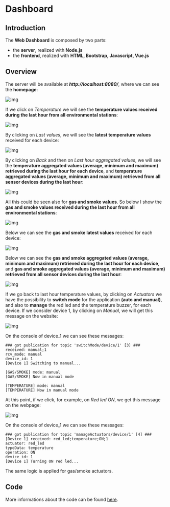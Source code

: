# Dashboard

## Introduction
The **Web Dashboard** is composed by two parts:

- the **server**, realized with **Node.js**
- the **frontend**, realized with **HTML, Bootstrap, Javascript, Vue.js**

## Overview
The server will be available at ***http://localhost:8080/***, where we can see the **homepage**:

![img](https://github.com/IvanGiacomoni/Iot-Individual-Assignments/blob/main/SecondAssignment/images/homepage.png)

If we click on *Temperature* we will see the **temperature values received during the last hour from all environmental stations**:

![img](https://github.com/IvanGiacomoni/Iot-Individual-Assignments/blob/main/SecondAssignment/images/temperature_last_hour.png)

By clicking on *Last values*, we will see the **latest temperature values** received for each device:

![img](https://github.com/IvanGiacomoni/Iot-Individual-Assignments/blob/main/SecondAssignment/images/temperature_latest.png)

By clicking on *Back* and then on *Last hour aggregated values*, we will see the **temperature aggregated values (average, minimum and maximum) retrieved during the last hour for each device**, and **temperature aggregated values (average, minimum and maximum) retrieved from all sensor devices during the last hour**:

![img](https://github.com/IvanGiacomoni/Iot-Individual-Assignments/blob/main/SecondAssignment/images/temperature_aggregated_values.png)

All this could be seen also for **gas and smoke values**. So below I show the **gas and smoke values received during the last hour from all environmental stations**:

![img](https://github.com/IvanGiacomoni/Iot-Individual-Assignments/blob/main/SecondAssignment/images/gas_smoke_last_hour.png)

Below we can see the **gas and smoke latest values** received for each device:

![img](https://github.com/IvanGiacomoni/Iot-Individual-Assignments/blob/main/SecondAssignment/images/gas_smoke_latest.png)

Below we can see the **gas and smoke aggregated values (average, minimum and maximum) retrieved during the last hour for each device**, and **gas and smoke aggregated values (average, minimum and maximum) retrieved from all sensor devices during the last hour**:

![img](https://github.com/IvanGiacomoni/Iot-Individual-Assignments/blob/main/SecondAssignment/images/gas_smoke_aggregated_values.png)

If we go back to last hour temperature values, by clicking on *Actuators* we have the possibility to **switch mode** for the application **(auto and manual)**, and also to **manage** the red led and the temperature buzzer, for each device. If we consider device 1, by clicking on *Manual*, we will get this message on the website:

![img](https://github.com/IvanGiacomoni/Iot-Individual-Assignments/blob/main/SecondAssignment/images/switchToManual.png)

On the console of device_1 we can see these messages:

```
### got publication for topic 'switchMode/device/1' [3] ###
received: manual;1
rcv_mode: manual
device_id: 1
[Device 1] Switching to manual...

[GAS/SMOKE] mode: manual
[GAS/SMOKE] Now in manual mode

[TEMPERATURE] mode: manual
[TEMPERATURE] Now in manual mode
```

At this point, if we click, for example, on *Red led ON*, we get this message on the webpage:

![img](https://github.com/IvanGiacomoni/Iot-Individual-Assignments/blob/main/SecondAssignment/images/red_led_ON.png)

On the console of device_1 we can see these messages:

```
### got publication for topic 'manageActuators/device/1' [4] ###
[Device 1] received: red_led;temperature;ON;1
actuator: red_led
typeData: temperature
operation: ON
device_id: 1
[Device 1] Turning ON red led...
```

The same logic is applied for gas/smoke actuators.

## Code
More informations about the code can be found [here](https://github.com/IvanGiacomoni/Iot-Individual-Assignments/blob/main/SecondAssignment/dashboard/dashboard_code.md).
